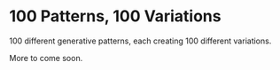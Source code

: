 # 100 Patterns, 100 Variations

100 different generative patterns, each creating 100 different variations.

More to come soon.
